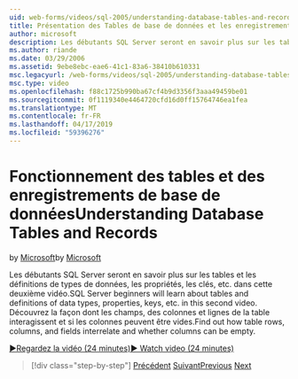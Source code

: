 ```yaml
---
uid: web-forms/videos/sql-2005/understanding-database-tables-and-records
title: Présentation des Tables de base de données et les enregistrements | Microsoft Docs
author: microsoft
description: Les débutants SQL Server seront en savoir plus sur les tables et les définitions de types de données, les propriétés, les clés, etc. dans cette deuxième vidéo. Découvrez comment les lignes de table, les colonnes, un...
ms.author: riande
ms.date: 03/29/2006
ms.assetid: 9ebe8ebc-eae6-41c1-83a6-38410b610331
msc.legacyurl: /web-forms/videos/sql-2005/understanding-database-tables-and-records
msc.type: video
ms.openlocfilehash: f88c1725b990ba67cf4b9d3356f3aaa49459be01
ms.sourcegitcommit: 0f1119340e4464720cfd16d0ff15764746ea1fea
ms.translationtype: MT
ms.contentlocale: fr-FR
ms.lasthandoff: 04/17/2019
ms.locfileid: "59396276"
---
```

# <a name="understanding-database-tables-and-records"></a><span data-ttu-id="e2211-104">Fonctionnement des tables et des enregistrements de base de données</span><span class="sxs-lookup"><span data-stu-id="e2211-104">Understanding Database Tables and Records</span></span>

<span data-ttu-id="e2211-105">by [Microsoft](https://github.com/microsoft)</span><span class="sxs-lookup"><span data-stu-id="e2211-105">by [Microsoft](https://github.com/microsoft)</span></span>

<span data-ttu-id="e2211-106">Les débutants SQL Server seront en savoir plus sur les tables et les définitions de types de données, les propriétés, les clés, etc. dans cette deuxième vidéo.</span><span class="sxs-lookup"><span data-stu-id="e2211-106">SQL Server beginners will learn about tables and definitions of data types, properties, keys, etc. in this second video.</span></span> <span data-ttu-id="e2211-107">Découvrez la façon dont les champs, des colonnes et lignes de la table interagissent et si les colonnes peuvent être vides.</span><span class="sxs-lookup"><span data-stu-id="e2211-107">Find out how table rows, columns, and fields interrelate and whether columns can be empty.</span></span>

[<span data-ttu-id="e2211-108">&#9654;Regardez la vidéo (24 minutes)</span><span class="sxs-lookup"><span data-stu-id="e2211-108">&#9654; Watch video (24 minutes)</span></span>](https://channel9.msdn.com/Blogs/ASP-NET-Site-Videos/understanding-database-tables-and-records)

> [!div class="step-by-step"]
> <span data-ttu-id="e2211-109">[Précédent](what-is-a-database.md)
> [Suivant](more-about-column-data-types-and-other-properties.md)</span><span class="sxs-lookup"><span data-stu-id="e2211-109">[Previous](what-is-a-database.md)
[Next](more-about-column-data-types-and-other-properties.md)</span></span>
